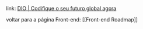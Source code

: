 
link: [DIO | Codifique o seu futuro global agora](https://web.dio.me/track/formacao-react-developer)

voltar para a página Front-end: [[Front-end Roadmap]]

